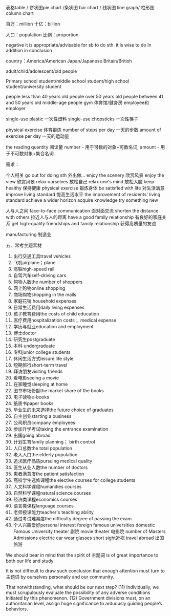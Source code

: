 表格table / 饼状图pie chart /条状图 bar chart / 线状图 line graph/ 柱形图 column chart

百万：million  十亿：billion 

人口：population
比例：proportion

negative
it is appropriate/advisable for sb to do sth.
it is wise to do
In addition
in conclusion

country：America/American Japan/Japanese Britain/British 

adult/child/adolescent/old people

Primary school student/middle school student/high school student/university student

people less than 40 years old
people over 50 years old
people between 41 and 50 years old
middle-age people
gym 体育馆/健身房
employee和employer

single-use plastic 一次性塑料
single-use chopsticks 一次性筷子

physical exercise 体育锻炼
number of steps per day 一天的步数
amount of exercise per day 一天的运动量

the reading quantity 阅读量
number - 用于可数的对象+可数名词; amount - 用于不可数对象+集合名词
 
需求：

个人相关
go out for doing sth 外出做...
enjoy the scenery 欣赏风景
enjoy the view 欣赏风景
relax ourselves 放松自己
relax one's mind 放松大脑
keep healthy 保持健康
physical exercise 锻炼身体
be satisfied with life 对生活满意
improve living standard 提高生活水平  the improvement of residents' living standard
achieve a wider horizon
acquire knowledge
try something new

人与人之间
face-to-face communication 面对面交流
shorten the distance with others 拉近人与人的距离
have a good family relationship 有良好的家庭关系
get high-quality friendships and family relationship 获得高质量的友谊


manufacturing 制造业

五、常考主题素材
1. 出行交通工具travel vehicles
2. 飞机airplane；plane
3. 高铁high-speed rail
4. 自驾汽车self-driving cars
5. 购物人数the number of shoppers
6. 网上购物online shopping
7. 商场购物shopping in the malls
8. 家庭花销 household expenses
9. 日常生活费用daily living expenses
10. 孩子教育费用the costs of child education
11. 医疗费用hospitalization costs； medical expense
12. 学历与就业education and employment
13. 博士doctor
14. 研究生postgraduate
15. 本科 undergraduate
16. 专科junior college students
17. 休闲生活方式leisure life style
18. 短期旅行short-term travel
19. 拜访朋友visiting friends
20. 看电影seeing a movie
21. 在家睡觉sleeping at home
22. 图书市场份额the market share of the books
23. 电子读物e-books
24. 纸质书paper books
25. 毕业生的未来选择the future choice of graduates
26. 自主创业starting a business
27. 公司职员company employees
28. 参加升学考试taking the entrance examination
29. 出国going abroad
30. 计划生育family planning； birth control
31. 人口总数the total population
32. 老人人口the elderly population
33. 追求医疗品质pursuing medical quality
34. 医生从业人数the number of doctors
35. 患者满意度the patient satisfaction
36. 高校学生选修课程the elective courses for college students
37. 人文科学课程humanities courses
38. 自然科学课程natural science courses
39. 经济类课程economics courses
40. 语言类课程language courses
41. 老师授课能力teacher's teaching ability
42. 通过考试难易度the difficulty degree of passing the exam
43. 个人兴趣爱好personal interest
foreign famous universities
domestic Famous University
theater 剧院
movie theater 电影院
number of Masters Admissions
electric car
wear glasses
short sight近视
travel abroad 出国旅游


We should bear in mind that the spirit of 主题词 is of great importance to both our life and study

It is not difficult to draw such conclusion that enough attention must turn to 主题词 by ourselves personally and our community.

   That notwithstanding, what should be our next step? (11) Individually, we must scrupulously evaluate the 
possibility of any adverse conditions initiated by this phenomenon. (12) Government divisions must, on an 
authoritarian level, assign huge significance to arduously guiding people’s behaviors.

